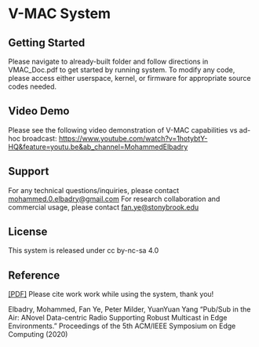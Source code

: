# V-MAC System

## Getting Started

Please navigate to already-built folder and follow directions in VMAC_Doc.pdf to get started by running system. To modify any code, please access either userspace, kernel, or firmware for appropriate source codes needed.

## Video Demo

Please see the following video demonstration of V-MAC capabilities vs ad-hoc broadcast: https://www.youtube.com/watch?v=1hotybtY-HQ&feature=youtu.be&ab_channel=MohammedElbadry

## Support

For any technical questions/inquiries, please contact mohammed.0.elbadry@gmail.com
For research collaboration and commercial usage, please contact fan.ye@stonybrook.edu

## License

This system is released under cc by-nc-sa 4.0


## Reference

[[PDF]](http://www.ece.stonybrook.edu/~fanye/papers/sec20-vmac.pdf) Please cite work work while using the system, thank you!

Elbadry, Mohammed, Fan Ye, Peter Milder, YuanYuan Yang “Pub/Sub in the Air: ANovel Data-centric
Radio Supporting Robust Multicast in Edge Environments.” Proceedings of the 5th ACM/IEEE
Symposium on Edge Computing (2020) 
